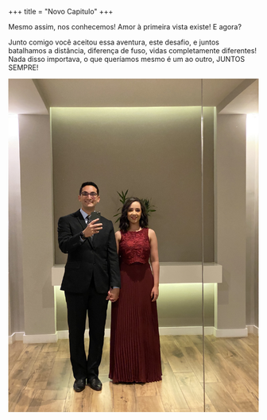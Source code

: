 +++
title = "Novo Capitulo"
+++

Mesmo assim, nos conhecemos! Amor à primeira vista existe! E agora?

Junto comigo você aceitou essa aventura, este desafio, e juntos batalhamos a distância, diferença de fuso, vidas completamente diferentes! Nada disso importava, o que queríamos mesmo é um ao outro, JUNTOS SEMPRE!

![alt text](IMG_1766.jpeg)
